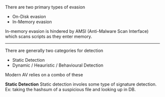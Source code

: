 There are two primary types of evasion
- On-Disk evasion
- In-Memory evasion

In-memory evasion is hindered by AMSI (Anti-Malware Scan Interface) which scans scripts as they enter memory.


---

There are generally two categories for detection
- Static Detection
- Dynamic / Heauristic / Behavioural Detection

Modern AV relies on a combo of these


**Static Detection**
Static detection involes some type of signature detection. Ex: taking the hashsum of a suspicious file and looking up in DB. 